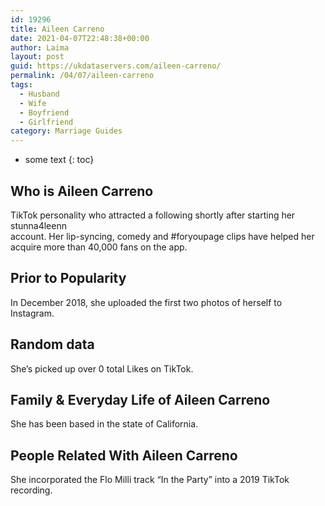 ```yaml
---
id: 19296
title: Aileen Carreno
date: 2021-04-07T22:48:38+00:00
author: Laima
layout: post
guid: https://ukdataservers.com/aileen-carreno/
permalink: /04/07/aileen-carreno
tags:
  - Husband
  - Wife
  - Boyfriend
  - Girlfriend
category: Marriage Guides
---
```


* some text
{: toc}


## Who is Aileen Carreno
                  
                  
                  
TikTok personality who attracted a following shortly after starting her stunna4leenn<br /> account. Her lip-syncing, comedy and #foryoupage clips have helped her acquire more than 40,000 fans on the app.
                  
              
            
              
            
                
                
                
## Prior to Popularity
                  
                  
                  
In December 2018, she uploaded the first two photos of herself to Instagram.
                  
              
            
              
            
                
                
                
## Random data
                  
                  
                  
She&#8217;s picked up over 0 total Likes on TikTok.
                  
              
            
              
            
                
                
                
## Family & Everyday Life of Aileen Carreno
                  
                  
                  
She has been based in the state of California.
                  
              
            
              
            
                
                
                
## People Related With Aileen Carreno
                  
                  
                  
She incorporated the Flo Milli track &#8220;In the Party&#8221; into a 2019 TikTok recording.
                  
              
            
              
            
                
              
            
              
              
            
            
              
            
          
          
          